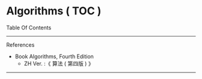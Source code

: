 # Algorithms ( TOC )

Table Of Contents

---

References

- Book Algorithms, Fourth Edition
    - ZH Ver. :《 算法 ( 第四版 ) 》

---



